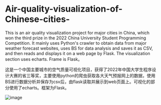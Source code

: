 # Air-quality-visualization-of-Chinese-cities-

This is an air quality visualization project for major cities in China, which won the third prize in the 2022 China University Student Programming Competition. It mainly uses Python's crawler to obtain data from major weather forecast websites, uses BS for data analysis and saves it as CSV, and then reads and displays it on a web page by Flask. The visualization section uses echarts. Frame is Flask。

这是一个中国主要城市的空气质量可视化项目，获得了2022年中国大学生程序设计大赛的省三等奖，主要使用python的爬虫获取各大天气预报网上的数据，使用BS进行数据分析并保存为csv后，由flask读取并展示到web页面上。可视化的部分使用了echarts。框架为Flask。

![image](https://user-images.githubusercontent.com/90024920/231369782-e653d4dd-8caf-4596-9746-cab28ec250f8.png)
